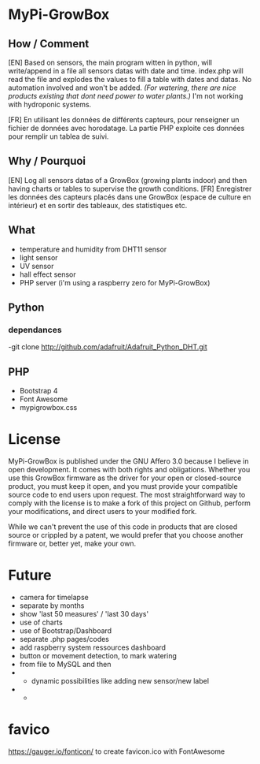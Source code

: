 # MyPi-GrowBox

## How / Comment
[EN] Based on sensors, the main program witten in python, will write/append in a file all sensors datas with date and time.
index.php will read the file and explodes the values to fill a table with dates and datas.
No automation involved and won't be added.
<i>(For watering, there are nice products existing that dont need power to water plants.)</i>
I'm not working with hydroponic systems.

[FR] En utilisant les données de différents capteurs, pour renseigner un fichier de données avec horodatage.
La partie PHP exploite ces données pour remplir un tablea de suivi.


## Why / Pourquoi
[EN] Log all sensors datas of a GrowBox (growing plants indoor) and then having charts or tables to supervise the growth conditions.
[FR] Enregistrer les données des capteurs placés dans une GrowBox (espace de culture en intérieur) et en sortir des tableaux, des statistiques etc.

## What
- temperature and humidity from DHT11 sensor
- light sensor
- UV sensor
- hall effect sensor
- PHP server (i'm using a raspberry zero for MyPi-GrowBox)

## Python
### dependances
-git clone http://github.com/adafruit/Adafruit_Python_DHT.git

## PHP
- Bootstrap 4
- Font Awesome
- mypigrowbox.css

# License
MyPi-GrowBox is published under the GNU Affero 3.0 because I believe in open development. It comes with both rights and obligations. Whether you use this GrowBox firmware as the driver for your open or closed-source product, you must keep it open, and you must provide your compatible source code to end users upon request. The most straightforward way to comply with the license is to make a fork of this project on Github, perform your modifications, and direct users to your modified fork.

While we can't prevent the use of this code in products that are closed source or crippled by a patent, we would prefer that you choose another firmware or, better yet, make your own.

# Future
- camera for timelapse
- separate by months
- show 'last 50 measures' / 'last 30 days'
- use of charts
- use of Bootstrap/Dashboard
- separate .php pages/codes
- add raspberry system ressources dashboard
- button or movement detection, to mark watering
- from file to MySQL and then
- - dynamic possibilities like adding new sensor/new label
- - 

# favico
https://gauger.io/fonticon/ to create favicon.ico with FontAwesome

